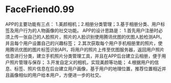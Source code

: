 # FaceFriend0.99
APP的主要功能有三点：
1.美颜相机；2.相册分类管理；3.基于相册分类、用户标签及用户行为的人物画像的社交功能。
APP的设计思路是：
1.首先用户注册时必须上传一张自己的人脸照片，照片的人脸识别使用腾讯优图的优图人脸检测API，并且每个用户设置自己的兴趣标签；
2.其次获取每个用户手机相册里的照片，使用腾讯优图的图片标签识别API，将用户的照片上传至优图服务器，返回用户照片信息进行分类，建立手机照片分类管理工具，并且在APP后台建立云相册，便于用户照片管理与保存；
3.开发自定义的相机，实现美颜等功能；
4.根据用户的信息、标签、照片信息在后台建立用户画像，基于用户的地理位置，推荐位置相近并且画像相似的用户给本用户，方便进一步的社交。

